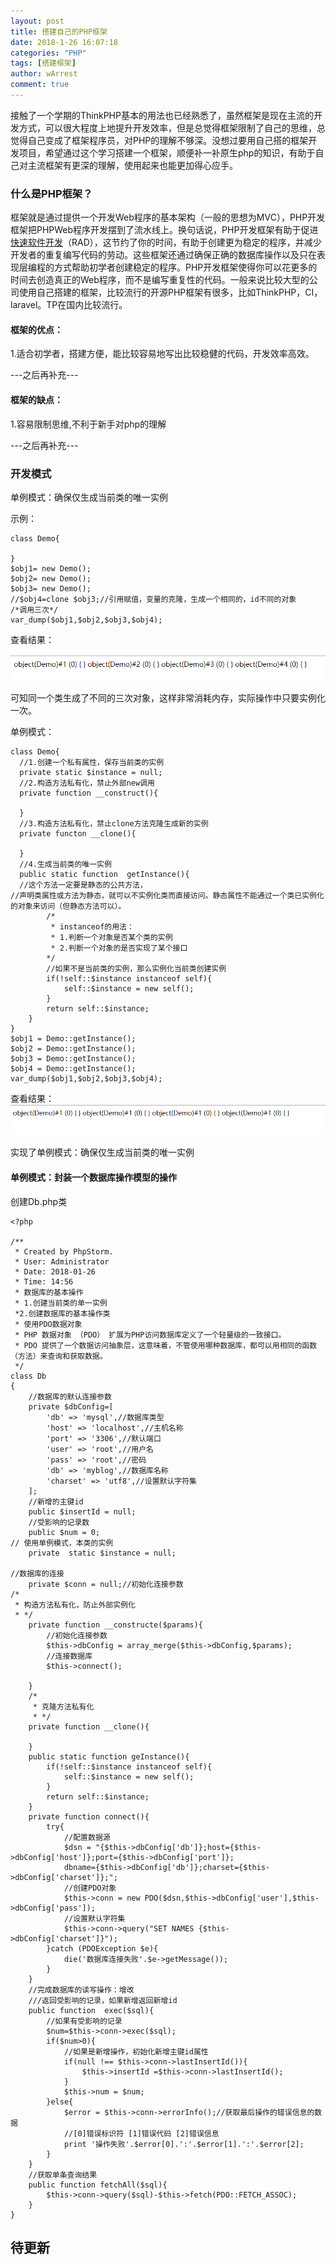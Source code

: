 ```yaml
---
layout: post
title: 搭建自己的PHP框架
date: 2018-1-26 16:07:18
categories: "PHP"
tags: [搭建框架]
author: wArrest
comment: true
---
```


接触了一个学期的ThinkPHP基本的用法也已经熟悉了，虽然框架是现在主流的开发方式，可以很大程度上地提升开发效率，但是总觉得框架限制了自己的思维，总觉得自己变成了框架程序员，对PHP的理解不够深。没想过要用自己搭的框架开发项目，希望通过这个学习搭建一个框架，顺便补一补原生php的知识，有助于自己对主流框架有更深的理解，使用起来也能更加得心应手。


### 什么是PHP框架？

框架就是通过提供一个开发Web程序的基本架构（一般的思想为MVC），PHP开发框架把PHPWeb程序开发摆到了流水线上。换句话说，PHP开发框架有助于促进[快速软件开发](https://baike.baidu.com/item/%E5%BF%AB%E9%80%9F%E8%BD%AF%E4%BB%B6%E5%BC%80%E5%8F%91)（RAD），这节约了你的时间，有助于创建更为稳定的程序，并减少开发者的重复编写代码的劳动。这些框架还通过确保正确的数据库操作以及只在表现层编程的方式帮助初学者创建稳定的程序。PHP开发框架使得你可以花更多的时间去创造真正的Web程序，而不是编写重复性的代码。一般来说比较大型的公司使用自己搭建的框架，比较流行的开源PHP框架有很多，比如ThinkPHP，CI，laravel。TP在国内比较流行。

#### 框架的优点：

1.适合初学者，搭建方便，能比较容易地写出比较稳健的代码，开发效率高效。

---之后再补充---

#### 框架的缺点：

1.容易限制思维,不利于新手对php的理解

---之后再补充---

### 开发模式

单例模式：确保仅生成当前类的唯一实例

示例：
```
class Demo{
  
}
$obj1= new Demo();
$obj2= new Demo();
$obj3= new Demo();
//$obj4=clone $obj3;//引用赋值，变量的克隆，生成一个相同的，id不同的对象
/*调用三次*/
var_dump($obj1,$obj2,$obj3,$obj4);

```
查看结果：

![TIM截图20180126183735](\img\phpFrame\TIM截图20180126183735.png)

可知同一个类生成了不同的三次对象，这样非常消耗内存，实际操作中只要实例化一次。

单例模式：
```
class Demo{
  //1.创建一个私有属性，保存当前类的实例
  private static $instance = null;
  //2.构造方法私有化，禁止外部new调用
  private function __construct(){
    
  }
  //3.构造方法私有化，禁止clone方法克隆生成新的实例
  private functon __clone(){
    
  }
  //4.生成当前类的唯一实例
  public static function  getInstance(){
  //这个方法一定要是静态的公共方法，
//声明类属性或方法为静态，就可以不实例化类而直接访问。静态属性不能通过一个类已实例化的对象来访问（但静态方法可以）。
        /*
         * instanceof的用法：
         * 1.判断一个对象是否某个类的实例
         * 2.判断一个对象的是否实现了某个接口
        */
        //如果不是当前类的实例，那么实例化当前类创建实例
        if(!self::$instance instanceof self){
            self::$instance = new self();
        }
        return self::$instance;
    }
}
$obj1 = Demo::getInstance();
$obj2 = Demo::getInstance();
$obj3 = Demo::getInstance();
$obj4 = Demo::getInstance();
var_dump($obj1,$obj2,$obj3,$obj4);
```
查看结果：![TIM截图20180126145031](\img\phpFrame\TIM截图20180126145031.png)

实现了单例模式：确保仅生成当前类的唯一实例

#### 单例模式：封装一个数据库操作模型的操作

创建Db.php类
```
<?php

/**
 * Created by PhpStorm.
 * User: Administrator
 * Date: 2018-01-26
 * Time: 14:56
 * 数据库的基本操作
 * 1.创建当前类的单一实例
 *2.创建数据库的基本操作类
 * 使用PDO数据对象
 * PHP 数据对象 （PDO） 扩展为PHP访问数据库定义了一个轻量级的一致接口。
 * PDO 提供了一个数据访问抽象层，这意味着，不管使用哪种数据库，都可以用相同的函数（方法）来查询和获取数据。
 */
class Db
{
    //数据库的默认连接参数
    private $dbConfig=[
        'db' => 'mysql',//数据库类型
        'host' => 'localhost',//主机名称
        'port' => '3306',//默认端口
        'user' => 'root',//用户名
        'pass' => 'root',//密码
        'db' => 'myblog',//数据库名称
        'charset' => 'utf8',//设置默认字符集
    ];
    //新增的主键id
    public $insertId = null;
    //受影响的记录数
    public $num = 0;
// 使用单例模式，本类的实例
    private  static $instance = null;

//数据库的连接
    private $conn = null;//初始化连接参数
/*
 * 构造方法私有化，防止外部实例化
 * */
    private function __constructe($params){
        //初始化连接参数
        $this->dbConfig = array_merge($this->dbConfig,$params);
        //连接数据库
        $this->connect();

    }
    /*
     * 克隆方法私有化
     * */
    private function __clone(){

    }
    public static function geInstance(){
        if(!self::$instance instanceof self){
            self::$instance = new self();
        }
        return self::$instance;
    }
    private function connect(){
        try{
            //配置数据源
            $dsn = "{$this->dbConfig['db']};host={$this->dbConfig['host']};port={$this->dbConfig['port']};
            dbname={$this->dbConfig['db']};charset={$this->dbConfig['charset']};";
            //创建PDO对象
            $this->conn = new PDO($dsn,$this->dbConfig['user'],$this->dbConfig['pass']);
            //设置默认字符集
            $this->conn->query("SET NAMES {$this->dbConfig['charset']}");
        }catch (PDOException $e){
            die('数据库连接失败'.$e->getMessage());
        }
    }
    //完成数据库的读写操作：增改
    ///返回受影响的记录，如果新增返回新增id
    public function  exec($sql){
        //如果有受影响的记录
        $num=$this->conn->exec($sql);
        if($num>0){
            //如果是新增操作，初始化新增主键id属性
            if(null !== $this->conn->lastInsertId()){
                $this->insertId =$this->conn->lastInsertId();
            }
            $this->num = $num;
        }else{
            $error = $this->conn->errorInfo();//获取最后操作的错误信息的数据
            //[0]错误标识符 [1]错误代码 [2]错误信息
            print '操作失败'.$error[0].':'.$error[1].':'.$error[2];
        }
    }
    //获取单条查询结果
    public function fetchAll($sql){
        $this->conn->query($sql)-$this->fetch(PDO::FETCH_ASSOC);
    }
}
```
待更新
-----